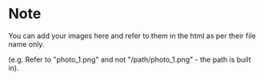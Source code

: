# Note

You can add your images here and refer to them in the html as per their file name only.

(e.g. Refer to "photo_1.png" and not "/path/photo_1.png" - the path is built in).